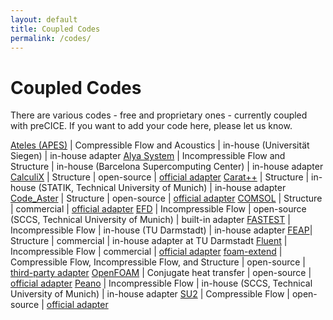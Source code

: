 ```yaml
---
layout: default
title: Coupled Codes
permalink: /codes/
---
```


# Coupled Codes

There are various codes - free and proprietary ones - currently coupled with preCICE. If you want to add your code here, please let us know. 

[Ateles (APES)](https://www.mb.uni-siegen.de/sts/index.html) |	Compressible Flow and Acoustics	| in-house (Universität Siegen) | in-house adapter
[Alya System](https://www.bsc.es/research-development/research-areas/engineering-simulations/alya-high-performance-computational) |	Incompressible Flow and Structure | in-house (Barcelona Supercomputing Center) | in-house adapter
[CalculiX](http://www.calculix.de/) |	Structure | open-source | [official adapter](https://github.com/precice/calculix-adapter)
[Carat++](http://carat.st.bv.tum.de/) |	Structure | in-house (STATIK, Technical University of Munich) | in-house adapter
[Code_Aster](http://www.code-aster.org) |	Structure | open-source | [official adapter](https://github.com/precice/code_aster-adapter)
[COMSOL](http://www.comsol.com/) | Structure | commercial | [official adapter](https://github.com/precice/comsol-adapter)
[EFD](https://github.com/precice/efd) | Incompressible Flow | open-source (SCCS, Technical University of Munich) | built-in adapter
[FASTEST](http://www.fnb.tu-darmstadt.de/forschung_fnb/software_fnb/software_fnb.en.jsp) | Incompressible Flow | in-house (TU Darmstadt) | in-house adapter 
[FEAP](http://projects.ce.berkeley.edu/feap/)| Structure | commercial | in-house adapter at TU Darmstadt 
[Fluent](http://www.ansys.com/products/fluids/ansys-cfd-premium) | Incompressible Flow | commercial | [official adapter](https://github.com/precice/fluent-adapter)
[foam-extend](https://sourceforge.net/projects/foam-extend/) | Compressible Flow, Incompressible Flow, and Structure | open-source | [third-party adapter](https://github.com/davidsblom/FOAM-FSI)
[OpenFOAM](https://openfoam.org/) | Conjugate heat transfer | open-source | [official adapter](https://github.com/precice/openfoam-adapter)
[Peano](http://www.peano-framework.org) | Incompressible Flow | in-house (SCCS, Technical University of Munich) | in-house adapter
[SU2](http://su2.stanford.edu/) | Compressible Flow | open-source | [official adapter](https://github.com/precice/su2-adapter)
